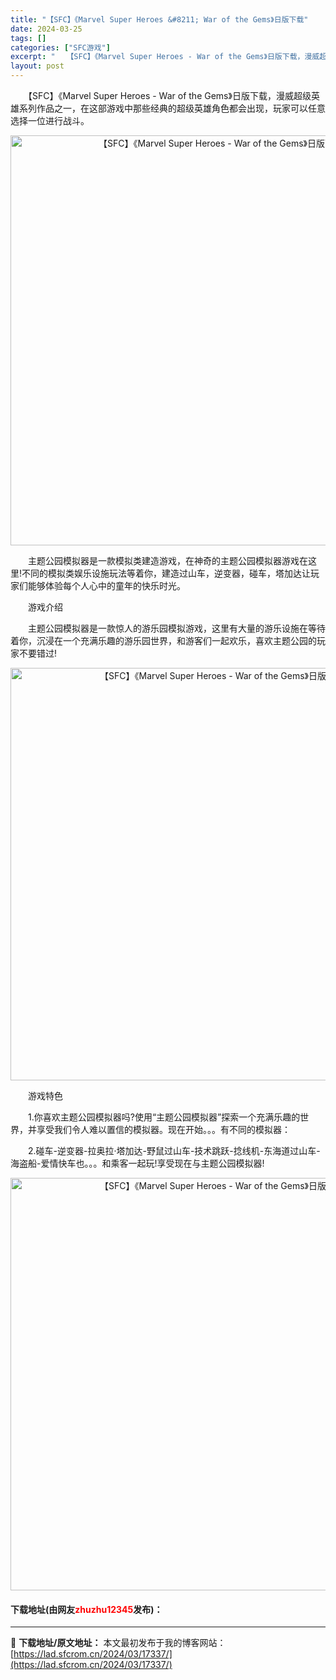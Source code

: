 ```yaml
---
title: "【SFC】《Marvel Super Heroes &#8211; War of the Gems》日版下载"
date: 2024-03-25
tags: []
categories: ["SFC游戏"]
excerpt: "　　【SFC】《Marvel Super Heroes - War of the Gems》日版下载，漫威超级英雄系列作品之一，在这部游戏中那些经典的超级英雄角色都会出现，玩家可以任意选择一位进行战斗。 　　主题公园模拟器是一款模拟类建造游戏，在神奇的主题公园模拟器游戏在这里!不同的模拟类娱乐设施玩&hellip;"
layout: post
---
```


 <p>　　【SFC】《Marvel Super Heroes - War of the Gems》日版下载，漫威超级英雄系列作品之一，在这部游戏中那些经典的超级英雄角色都会出现，玩家可以任意选择一位进行战斗。</p> <p align="center"><img align="" border="0" src="https://lad.sfcrom.cn/wp-content/uploads/2024/03/20240325_6600c0bb4f4f1.png" width="656" alt="【SFC】《Marvel Super Heroes - War of the Gems》日版下载" /></p> <p>　　主题公园模拟器是一款模拟类建造游戏，在神奇的主题公园模拟器游戏在这里!不同的模拟类娱乐设施玩法等着你，建造过山车，逆变器，碰车，塔加达让玩家们能够体验每个人心中的童年的快乐时光。</p> <p>　　游戏介绍</p> <p>　　主题公园模拟器是一款惊人的游乐园模拟游戏，这里有大量的游乐设施在等待着你，沉浸在一个充满乐趣的游乐园世界，和游客们一起欢乐，喜欢主题公园的玩家不要错过!</p> <p align="center"><img align="" border="0" src="https://lad.sfcrom.cn/wp-content/uploads/2024/03/20240325_6600c0bccb603.png" width="660" alt="【SFC】《Marvel Super Heroes - War of the Gems》日版下载" /></p> <p>　　游戏特色</p> <p>　　1.你喜欢主题公园模拟器吗?使用&ldquo;主题公园模拟器&rdquo;探索一个充满乐趣的世界，并享受我们令人难以置信的模拟器。现在开始。。。有不同的模拟器：</p> <p>　　2.碰车-逆变器-拉奥拉&middot;塔加达-野鼠过山车-技术跳跃-捻线机-东海道过山车-海盗船-爱情快车也。。。和乘客一起玩!享受现在与主题公园模拟器!</p> <p align="center"><img align="" border="0" src="https://lad.sfcrom.cn/wp-content/uploads/2024/03/20240325_6600c0be7a1c9.png" width="660" alt="【SFC】《Marvel Super Heroes - War of the Gems》日版下载" /></p> <p><h4>下载地址(由网友<font color="red">zhuzhu12345</font>发布)：</h4></p> 

---
📖 **下载地址/原文地址：** 本文最初发布于我的博客网站：[https://lad.sfcrom.cn/2024/03/17337/](https://lad.sfcrom.cn/2024/03/17337/)
